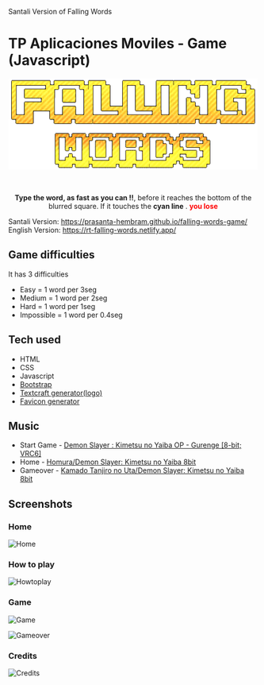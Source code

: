 Santali Version of Falling Words

# TP Aplicaciones Moviles - Game (Javascript)

<p align="center"><img src="./images/logo-game.png" alt="logo"></p>

<br/>

<p align="center">
<b>Type the word, as fast as you can !!</b>, before it reaches the bottom of the blurred square.
If it touches the <b>cyan line</b> . <b style="color: red">you lose</b>
</p>

Santali Version: https://prasanta-hembram.github.io/falling-words-game/
English Version: https://rt-falling-words.netlify.app/

## Game difficulties

It has 3 difficulties

* Easy = 1 word per 3seg
* Medium = 1 word per 2seg
* Hard = 1 word per 1seg
* Impossible = 1 word per 0.4seg

## Tech used

* HTML
* CSS
* Javascript
* [Bootstrap](https://getbootstrap.com/)
* [Textcraft generator(logo)](https://textcraft.net/style/ninjagofans/k-arcade)
* [Favicon generator](https://www.favicon-generator.org/)

## Music

* Start Game - [Demon Slayer : Kimetsu no Yaiba OP - Gurenge [8-bit; VRC6]](https://www.youtube.com/watch?v=Y67vJWYvLBg&t=5s)
* Home - [Homura/Demon Slayer: Kimetsu no Yaiba 8bit](https://www.youtube.com/watch?v=LRrGjhpNWoo)
* Gameover - [Kamado Tanjiro no Uta/Demon Slayer: Kimetsu no Yaiba 8bit](https://www.youtube.com/watch?v=y6ZT7SrmfUs&t=38s)

## Screenshots

### Home

![Home](https://i.imgur.com/WPaSPiJ.jpg)

### How to play

![Howtoplay](https://i.imgur.com/OJP6uYJ.jpg)

### Game

![Game](https://i.imgur.com/hYaztZu.jpg)

![Gameover](https://i.imgur.com/cWtmBoR.jpg)

### Credits

![Credits](https://i.imgur.com/6wfyAyu.jpg)
